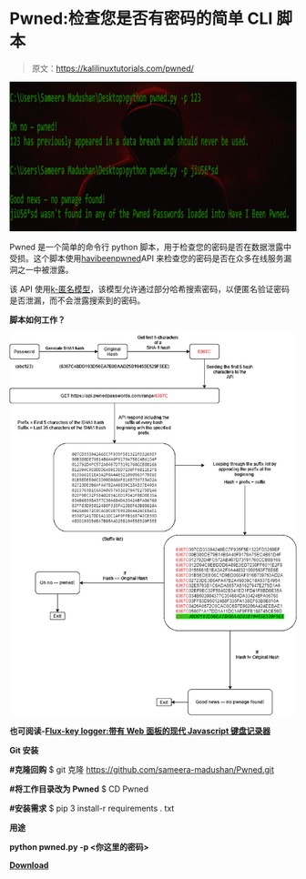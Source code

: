 # Pwned:检查您是否有密码的简单 CLI 脚本

> 原文：<https://kalilinuxtutorials.com/pwned/>

[![Pwned : Simple CLI Script To Check If You Have A Password](img/64fd7ce15440f7d4f81f502fd3ca9296.png "Pwned : Simple CLI Script To Check If You Have A Password")](https://1.bp.blogspot.com/-TBgJCsJg-lE/XqWmGYMY8KI/AAAAAAAAGGE/VL0TvPiQa8gNR7EbiFv0LFIsNPk_KW95ACLcBGAsYHQ/s1600/Pwned%25281%2529.png)

Pwned 是一个简单的命令行 python 脚本，用于检查您的密码是否在数据泄露中受损。这个脚本使用[havibeenpwned](https://haveibeenpwned.com/API/v3)API 来检查您的密码是否在众多在线服务漏洞之一中被泄露。

该 API 使用[k-匿名模型](https://en.wikipedia.org/wiki/K-anonymity)，该模型允许通过部分哈希搜索密码，以便匿名验证密码是否泄漏，而不会泄露搜索到的密码。

**脚本如何工作？**

![](img/73ded7d399a65a2743d74f510f05c0cf.png)

**也可阅读-[Flux-key logger:带有 Web 面板的现代 Javascript 键盘记录器](https://kalilinuxtutorials.com/flux-keylogger/)**

**Git 安装**

**#克隆回购**
$ git 克隆 https://github.com/sameera-madushan/Pwned.git

**#将工作目录改为 Pwned**
$ CD Pwned

**#安装需求**
$ pip 3 install-r requirements . txt

**用途**

**python pwned.py -p <你这里的密码>**

[**Download**](https://github.com/sameera-madushan/Pwned#pwned---check-your-passwords)